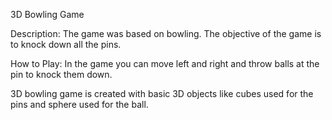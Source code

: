 3D Bowling Game

Description:
The game was based on bowling. The objective of the game is to knock down all the pins.

How to Play:
In the game you can move left and right and throw balls at the pin to knock them down.

3D bowling game is created with basic 3D objects like cubes used for the pins and sphere used for the ball.
